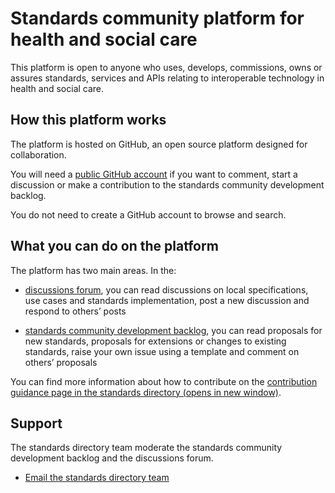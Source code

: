 # Standards community platform for health and social care 
This platform is open to anyone who uses, develops, commissions, owns or assures standards, services and APIs relating to interoperable technology in health and social care. 

## How this platform works
The platform is hosted on GitHub, an open source platform designed for collaboration. 

You will need a [public GitHub account](https://github.com/) if you want to comment, start a discussion or make a contribution to the standards community development backlog.

You do not need to create a GitHub account to browse and search.  

## What you can do on the platform

The platform has two main areas. In the:

- [discussions forum](https://github.com/nhsx/standards-community-platform-for-health-and-social-care/discussions),
you can read discussions on local specifications, use cases and standards implementation, post a new discussion and respond to others’ posts

- [standards community development backlog](https://github.com/nhsx/standards-community-platform-for-health-and-social-care/projects/1), 
you can read proposals for new standards, proposals for extensions or changes to existing standards, raise your own issue using a template and comment on others’ proposals


You can find more information about how to contribute on the [contribution guidance page in the standards directory (opens in new window)](https://nhs-standards-registry.herokuapp.com/v6/community-contribution).


## Support
The standards directory team moderate the standards community development backlog and the discussions forum.
- [Email the standards directory team](standards.directory@nhsx.nhs.uk)
